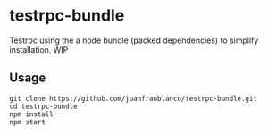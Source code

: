 # testrpc-bundle

Testrpc using the a node bundle (packed dependencies) to simplify installation. WIP

## Usage

```
git clone https://github.com/juanfranblanco/testrpc-bundle.git
cd testrpc-bundle
npm install
npm start
```
